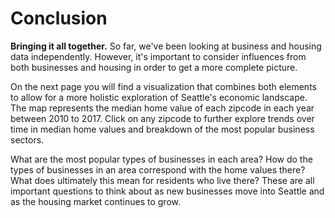 # Conclusion

<b>Bringing it all together.</b> So far, we've been looking at business and housing data independently. However, it's important to consider influences from both businesses and housing in order to get a more complete picture.

On the next page you will find a visualization that combines both elements to allow for a more holistic exploration of Seattle's economic landscape. The map represents the median home value of each zipcode in each year between 2010 to 2017. Click on any zipcode to further explore trends over time in median home values and breakdown of the most popular business sectors.

What are the most popular types of businesses in each area? How do the types of businesses in an area correspond with the home values there? What does ultimately this mean for residents who live there? These are all important questions to think about as new businesses move into Seattle and as the housing market continues to grow.